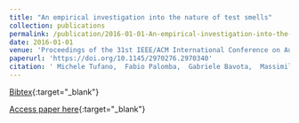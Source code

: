 ```yaml
---
title: "An empirical investigation into the nature of test smells"
collection: publications
permalink: /publication/2016-01-01-An-empirical-investigation-into-the-nature-of-test-smells
date: 2016-01-01
venue: 'Proceedings of the 31st IEEE/ACM International Conference on Automated Software Engineering, ASE 2016, Singapore, September 3-7, 2016'
paperurl: 'https://doi.org/10.1145/2970276.2970340'
citation: ' Michele Tufano,  Fabio Palomba,  Gabriele Bavota,  Massimiliano Di Penta,  Rocco Oliveto,  Andrea De Lucia,  Denys Poshyvanyk, &quot;An empirical investigation into the nature of test smells.&quot; Proceedings of the 31st IEEE/ACM International Conference on Automated Software Engineering, ASE 2016, Singapore, September 3-7, 2016, 2016.'
---
```

[Bibtex](https://dblp.org/rec/bib/conf/kbse/TufanoPBPOLP16){:target="_blank"}

[Access paper here](https://doi.org/10.1145/2970276.2970340){:target="_blank"}
